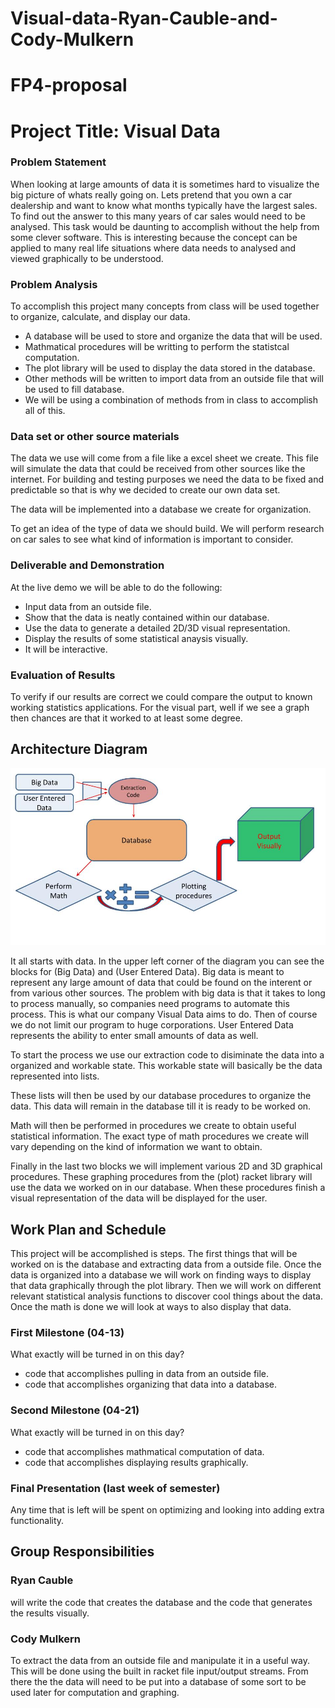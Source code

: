 # Visual-data-Ryan-Cauble-and-Cody-Mulkern

# FP4-proposal

# Project Title: Visual Data
### Problem Statement
When looking at large amounts of data it is sometimes hard to visualize the big picture of whats really going on. 
Lets pretend that you own a car dealership and want to know what months typically have the largest sales. To find out
the answer to this many years of car sales would need to be analysed. This task would be daunting to accomplish without
the help from some clever software. This is interesting because the concept can be applied to many real life situations
where data needs to analysed and viewed graphically to be understood.  

### Problem Analysis
To accomplish this project many concepts from class will be used together to organize, calculate, and display our data.
- A database will be used to store and organize the data that will be used. 
- Mathmatical procedures will be writting to perform the statistcal computation. 
- The plot library will be used to display the data stored in the database. 
- Other methods will be written to import data from an outside file that will be used to fill database. 
- We will be using a combination of methods from in class to accomplish all of this. 

### Data set or other source materials
The data we use will come from a file like a excel sheet we create. This file will simulate the data that could be received 
from other sources like the internet. For building and testing purposes we need the data to be fixed and predictable so that is why 
we decided to create our own data set.

The data will be implemented into a database we create for organization.  

To get an idea of the type of data we should build. We will perform research on car sales to see what kind of information 
is important to consider. 

### Deliverable and Demonstration


At the live demo we will be able to do the following: 
- Input data from an outside file.  
- Show that the data is neatly contained within our database.
- Use the data to generate a detailed 2D/3D visual representation. 
- Display the results of some statistical anaysis visually. 
- It will be interactive.

### Evaluation of Results

To verify if our results are correct we could compare the output to known working statistics applications.
For the visual part, well if we see a graph then chances are that it worked to at least some degree. 


## Architecture Diagram

![VDAD](https://raw.githubusercontent.com/oplS16projects/Visual-data-Ryan-Cauble-and-Cody-Mulkern/master/VDAD.jpg)

It all starts with data. In the upper left corner of the diagram you can see the blocks for (Big Data) and (User Entered Data). Big data is meant to represent any large amount of data that could be found on the interent or from various other sources. The problem with big data is that it takes to long to process manually, so companies need programs to automate this process. This is what our company Visual Data aims to do. Then of course we do not limit our program to huge corporations. User Entered Data represents the ability to enter small amounts of data as well.

To start the process we use our extraction code to disiminate the data into a organized and workable state. This workable state will basically be the data represented into lists. 

These lists will then be used by our database procedures to organize the data. This data will remain in the database till it is ready to be worked on. 

Math will then be performed in procedures we create to obtain useful statistical information. The exact type of math procedures we create will vary depending on the kind of information we want to obtain.

Finally in the last two blocks we will implement various 2D and 3D graphical procedures. These graphing procedures from the (plot) racket library will use the data we worked on in our database. When these procedures finish a visual representation of the data will be displayed for the user.

## Work Plan and Schedule

This project will be accomplished is steps. The first things that will be worked on is the database and extracting
data from a outside file. Once the data is organized into a database we will work on finding ways to display that data
graphically through the plot library. Then we will work on different relevant statistical analysis functions to discover 
cool things about the data. Once the math is done we will look at ways to also display that data. 

### First Milestone (04-13)
What exactly will be turned in on this day?

- code that accomplishes pulling in data from an outside file.
- code that accomplishes organizing that data into a database.

### Second Milestone (04-21)
What exactly will be turned in on this day? 

- code that accomplishes mathmatical computation of data.
- code that accomplishes displaying results graphically.

### Final Presentation (last week of semester)
Any time that is left will be spent on optimizing and looking into adding extra functionality. 


## Group Responsibilities

### Ryan Cauble
will write the code that creates the database and the code that generates the results visually.

### Cody Mulkern
To extract the data from an outside file and manipulate it in a useful way. This will be done using the built in racket file input/output streams. From there the the data will need to be put into a database of some sort to be used later for computation and graphing.





